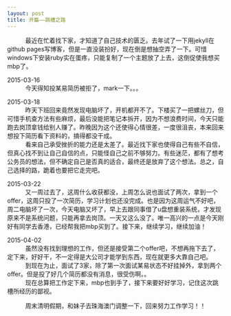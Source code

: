 ```yaml
---
layout: post
title: 开篇——跳槽之路
---
```

&ensp;&ensp;&ensp;&ensp;&ensp;&ensp;最近在忙着找下家，才知道了自己技术的匮乏。去年试了一下用jekyll在github pages写博客，但是一直没装扮好，现在倒是想抽空弄了一下。可惜windows下安装ruby实在蛋疼，只能复制了一个主题放了上去，这倒促使我想买mbp了。

2015-03-16  
&ensp;&ensp;&ensp;&ensp;&ensp;&ensp;今天得知投某易简历被拒了，mark一下。。。

2015-03-18  
&ensp;&ensp;&ensp;&ensp;&ensp;&ensp;昨天下班回来竟然发现电脑坏了，开机都开不了。下楼买了一把螺丝刀，但可惜手机查方法有些麻烦，最后没能把笔记本拆开，因为不想浪费时间，今天只能跑去岗顶拿钱给别人赚了。昨晚因为这个还使得心情很差，一度很沮丧，本来回来想投下简历看下资料的，搞得都没干成。  
&ensp;&ensp;&ensp;&ensp;&ensp;&ensp;看来自己承受挫折的能力还是太差了。最近找下家也使得自己有些不自信，但真心找不到让自己自信的点，只能怪自己之前不够努力。有些迷茫，都有了想考公务员的想法，但不确定自己是否真的适合，最终还是放弃了这个想法。总之，自己选择的路，跪着也要把它走完吧。

2015-03-22  
&ensp;&ensp;&ensp;&ensp;&ensp;&ensp;又一周过去了，这周什么收获都没，上周怎么说也面试了两次，拿到一个offer，这周只投了一次简历，学习计划也还没完成。也是因为这周运气不好吧，周二电脑坏了一次，今天电脑又坏了，早上去跟同事借了u盘想重装系统，才发现原来不是系统问题，只能再拿去岗顶。一天又这么没了。唯一高兴的一点是今天刚好有同学去香港，已经帮我把mbp买到了。接下来，继续学习，继续加油！

2015-04-02  
&ensp;&ensp;&ensp;&ensp;&ensp;&ensp;虽然没有找到理想的工作，但还是接受第二个offer吧，不想再拖下去了，定下来，好好干，不一定得是大公司才能学到东西，现在就更多大靠自己吧。  
&ensp;&ensp;&ensp;&ensp;&ensp;&ensp;到现在为止，面试了3家，除了第一次面试某易状态不好挂掉外，拿到两个offer。但是投了好几个简历都没有消息，很受伤啊。。  
&ensp;&ensp;&ensp;&ensp;&ensp;&ensp;现在总算把工作定下来，mbp也到手了，接下来要好好学习，记住这次跳槽所经历的鄙视。

&ensp;&ensp;&ensp;&ensp;&ensp;&ensp;周末清明假期，和妹子去珠海澳门调整一下，回来努力工作学习！！